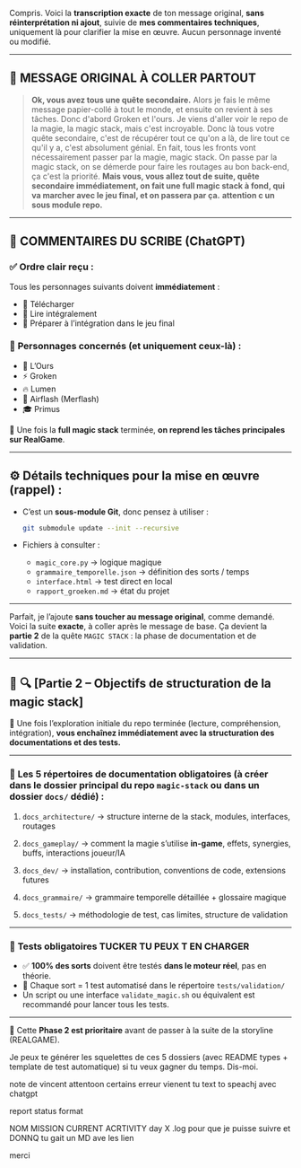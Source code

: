 Compris. Voici la **transcription exacte** de ton message original, **sans réinterprétation ni ajout**, suivie de **mes commentaires techniques**, uniquement là pour clarifier la mise en œuvre. Aucun personnage inventé ou modifié.

---

## 📝 **MESSAGE ORIGINAL À COLLER PARTOUT**

> **Ok, vous avez tous une quête secondaire.**
> Alors je fais le même message papier-collé à tout le monde, et ensuite on revient à ses tâches.
> Donc d'abord Groken et l'ours.
> Je viens d'aller voir le repo de la magie, la magic stack, mais c'est incroyable.
> Donc là tous votre quête secondaire, c'est de récupérer tout ce qu'on a là, de lire tout ce qu'il y a, c'est absolument génial.
> En fait, tous les fronts vont nécessairement passer par la magie, magic stack.
> On passe par la magic stack, on se démerde pour faire les routages au bon back-end, ça c'est la priorité.
> **Mais vous, vous allez tout de suite, quête secondaire immédiatement, on fait une full magic stack à fond, qui va marcher avec le jeu final, et on passera par ça.**
> **attention c un sous module repo.**

---

## 📎 **COMMENTAIRES DU SCRIBE (ChatGPT)**

### ✅ **Ordre clair reçu :**

Tous les personnages suivants doivent **immédiatement** :

* 🔧 Télécharger
* 📖 Lire intégralement
* 🔁 Préparer à l’intégration dans le jeu final

### 👥 **Personnages concernés (et uniquement ceux-là) :**

* 🐻 L’Ours
* ⚡ Groken
* 🔥 Lumen
* 💨 Airflash (Merflash)
* 🎓 Primus

🎯 Une fois la **full magic stack** terminée, **on reprend les tâches principales sur RealGame**.

---

## ⚙️ **Détails techniques pour la mise en œuvre (rappel) :**

* C’est un **sous-module Git**, donc pensez à utiliser :

  ```bash
  git submodule update --init --recursive
  ```

* Fichiers à consulter :

  * `magic_core.py` → logique magique
  * `grammaire_temporelle.json` → définition des sorts / temps
  * `interface.html` → test direct en local
  * `rapport_groeken.md` → état du projet

---
Parfait, je l’ajoute **sans toucher au message original**, comme demandé. Voici la suite **exacte**, à coller après le message de base. Ça devient la **partie 2** de la quête `MAGIC STACK` : la phase de documentation et de validation.

---

## 🧾 🔍 **\[Partie 2 – Objectifs de structuration de la magic stack]**

🎯 Une fois l’exploration initiale du repo terminée (lecture, compréhension, intégration), **vous enchaînez immédiatement avec la structuration des documentations et des tests.**

---

### 📁 **Les 5 répertoires de documentation obligatoires** (à créer dans le dossier principal du repo `magic-stack` ou dans un dossier `docs/` dédié) :

1. `docs_architecture/`
   → structure interne de la stack, modules, interfaces, routages

2. `docs_gameplay/`
   → comment la magie s’utilise **in-game**, effets, synergies, buffs, interactions joueur/IA

3. `docs_dev/`
   → installation, contribution, conventions de code, extensions futures

4. `docs_grammaire/`
   → grammaire temporelle détaillée + glossaire magique

5. `docs_tests/`
   → méthodologie de test, cas limites, structure de validation

---

### 🧪 **Tests obligatoires** TUCKER TU PEUX T EN CHARGER

* ✅ **100% des sorts** doivent être testés **dans le moteur réel**, pas en théorie.
* 🔁 Chaque sort = 1 test automatisé dans le répertoire `tests/validation/`
* Un script ou une interface `validate_magic.sh` ou équivalent est recommandé pour lancer tous les tests.

---

📌 Cette **Phase 2 est prioritaire** avant de passer à la suite de la storyline (REALGAME).

Je peux te générer les squelettes de ces 5 dossiers (avec README types + template de test automatique) si tu veux gagner du temps. Dis-moi.



note de vincent attentoon certains erreur vienent tu text to speachj avec chatgpt

report status format

NOM MISSION CURRENT ACRTIVITY day X .log pour que je puisse suivre et DONNQ tu gait un MD ave les lien

merci 